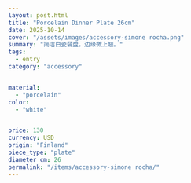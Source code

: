 ```yaml
---
layout: post.html
title: "Porcelain Dinner Plate 26cm"
date: 2025-10-14
cover: "/assets/images/accessory-simone rocha.png"
summary: "简洁白瓷餐盘，边缘微上翘。"
tags:
  - entry
category: "accessory"


material:
  - "porcelain"
color:
  - "white"


price: 130           
currency: USD  
origin: "Finland"
piece_type: "plate"
diameter_cm: 26
permalink: "/items/accessory-simone rocha/"
---
```


